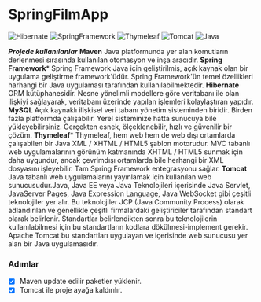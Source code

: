 # SpringFilmApp
![Hibernate](https://cdn-media-1.freecodecamp.org/images/1*GI9m2zoDYsNNU59q20nMsg.jpeg)
![SpringFramework](https://unpocodejava.files.wordpress.com/2019/09/top-10-reasons-to-use-spring-framework-1.jpg)
![Thymeleaf](https://miro.medium.com/max/8218/1*Z_Hy_jgKtu0HFGhNMxGTKw.png)
![Tomcat](https://sabahattindevrez.com/wp-content/uploads/2018/11/apache-tomcat-rce-exploit.png)
![Java](https://www.oracle.com/a/tech/img/cb88-java-logo-001.jpg)

***Projede kullanılanlar*** 
**Maven** Java platformunda yer alan komutların derlenmesi sırasında kullanılan otomasyon ve inşa aracıdır.
**Spring Framework*** Spring Framework Java için geliştirilmiş, açık kaynak olan bir uygulama geliştirme framework'üdür. Spring Framework'ün temel özellikleri harhangi bir Java uygulaması tarafından kullanılabilmektedir. 
**Hibernate** ORM kütüphanesidir. Nesne yönelimli modellere göre veritabanı ile olan ilişkiyi sağlayarak, veritabanı üzerinde yapılan işlemleri kolaylaştıran yapıdır.
**MySQL** Açık kaynaklı ilişkisel veri tabanı yönetim sisteminden biridir. Birden fazla platformda çalışabilir. Yerel sisteminize hatta sunucuya bile yükleyebilirsiniz. Gerçekten esnek, ölçeklenebilir, hızlı ve güvenilir bir çözüm.
**Thymeleaf*** Thymeleaf, hem web hem de web dışı ortamlarda çalışabilen bir Java XML / XHTML / HTML5 şablon motorudur. MVC tabanlı web uygulamalarının görünüm katmanında XHTML / HTML5 sunmak için daha uygundur, ancak çevrimdışı ortamlarda bile herhangi bir XML dosyasını işleyebilir. Tam Spring Framework entegrasyonu sağlar.
**Tomcat** Java tabanlı web uygulamalarını yayınlamak için kullanılan web sunucusudur.Java, Java EE veya Java Teknolojileri içerisinde Java Servlet, JavaServer Pages, Java Expression Language, Java WebSocket gibi çeşitli teknolojiler yer alır. Bu teknolojiler JCP (Java Community Process) olarak adlandırılan ve genellikle çeşitli firmalardaki geliştiriciler tarafından standart olarak belirlenir. Standartlar belirlendikten sonra bu teknolojilerin kullanılabilmesi için bu standartların kodlara dökülmesi-implement gerekir. Apache Tomcat bu standartları uygulayan ve içerisinde web sunucusu yer alan bir Java uygulamasıdır.

### Adımlar
- [x] Maven update edilir paketler yüklenir.
- [x] Tomcat ile proje ayağa kaldırılır.
